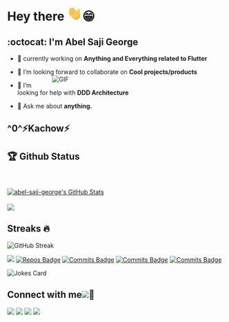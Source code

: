
# Hey there <img src="https://github.com/ABSphreak/ABSphreak/blob/master/gifs/Hi.gif" width="35px">😁 
## :octocat: I'm Abel Saji George

- 🔭  currently working on **Anything and Everything related to Flutter**

- 👯 I’m looking forward to collaborate on **Cool projects/products**<img align="right" alt="GIF" src="https://cdn.dribbble.com/users/1059583/screenshots/4171367/coding-freak.gif" width="400px" />
- 🤔 I’m looking for help with **DDD Architecture** 
- 💬 Ask me about **anything.**

 ^0^⚡Kachow⚡
 ---



 ##  🏆 Github Status
<br/>
<br/>
 <a href="https://github.com/abel-saji-george">
<img align="center" src="https://github-readme-stats.vercel.app/api?username=abel-saji-george&show_icons=true&theme=bear&icon_color=6392DF&hide=prs&hide_border=true" alt="abel-saji-george's GitHub Stats" />
</a> 
<br/>
<br/>
<a href="https://github.com/abel-saji-george">
<img align="center" src="https://github-readme-stats.vercel.app/api/top-langs/?username=abel-saji-george&layout=compact&show_icons=true&theme=bear&icon_color=6392DF&hide=prs&hide_border=true" />
</a>



##  Streaks 🔥

![GitHub Streak](https://github-readme-streak-stats.herokuapp.com?user=abel-saji-george&theme=bear&hide_border=true&fire=DD2727&stroke=DD2727&ring=A41FAE&sideNums=B3DADD&currStreakLabel=DD7A18&sideLabels=57DD3B&dates=A41FAE)


![](https://visitor-badge.glitch.me/badge?page_id=abel-saji-george)
[![Repos Badge](https://badges.pufler.dev/repos/abel-saji-george)](https://abel-saji-george.github.io/)
[![Commits Badge](https://badges.pufler.dev/commits/all/abel-saji-george)](https://abel-saji-george.github.io/)
[![Commits Badge](https://badges.pufler.dev/commits/yearly/abel-saji-george)](https://abel-saji-george.github.io/)
[![Commits Badge](https://badges.pufler.dev/commits/weekly/abel-saji-george)](https://abel-saji-george.github.io/)
<!-- [![Commits Badge](https://badges.pufler.dev/commits/monthly/abel-saji-george)](https://abel-saji-george.github.io/) -->


 ![Jokes Card](https://readme-jokes.vercel.app/api)

## Connect with me<img src="https://media2.giphy.com/media/AEtG3ZjmW9rErXXzzg/giphy.gif?cid=6c09b952lvlr7gudsqrr8vbuhkre4phaw3w8qtbc076870gp&rid=giphy.gif&ct=s" width="35px">🌝

[![](https://img.shields.io/badge/LinkedIn-0077B5?style=for-the-badge&logo=linkedin&logoColor=white)](https://www.linkedin.com/in/abel-saji-george-b416591ab/) [![](https://img.shields.io/badge/Instagram-E4405F?style=for-the-badge&logo=instagram&logoColor=white)](https://instagram.com/_the_hustler_06?igshid=x9wya3p0b8qv)  [![](https://img.shields.io/badge/WhatsApp-25D366?style=for-the-badge&logo=whatsapp&logoColor=white)](https://wa.me/+919497877775)  [![](https://img.shields.io/badge/Spotify-%231ED760.svg?&style=for-the-badge&logo=spotify&logoColor=white)](https://open.spotify.com/user/31iamknsnvhtiz4sq2dxrq2uyyui?si=BxXkK4CyTgODj6EQaVNKGA)

